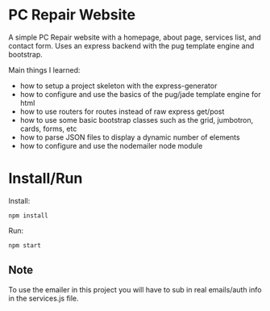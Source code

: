 # PC Repair Website

A simple PC Repair website with a homepage, about page, services list, and contact form.
Uses an express backend with the pug template engine and bootstrap.

Main things I learned:
- how to setup a project skeleton with the express-generator
- how to configure and use the basics of the pug/jade template engine for html
- how to use routers for routes instead of raw express get/post
- how to use some basic bootstrap classes such as the grid, jumbotron, cards, forms, etc
- how to parse JSON files to display a dynamic number of elements
- how to configure and use the nodemailer node module

# Install/Run
Install:
```
npm install
```
Run:
```
npm start
```

## Note
To use the emailer in this project you will have to sub in real emails/auth info in the services.js file.

